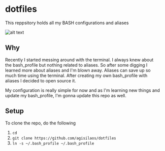 # dotfiles

This reppsitory holds all my BASH configurations and aliases

![alt text](https://github.com/agisilaos/dotfiles/blob/master/twitter_screenshot.png)

## Why

Recently I started messing around with the terminal. I always knew about the bash_profile but nothing related to aliases. So after some digging I learned more about aliases and I'm blown away. Aliases can save up so much time using the terminal. After creating my own bash_profile with aliases I decided to open source it.

My configuration is really simple for now and as I'm learning new things and update my bash_profile, I'm gonna update this repo as well.

## Setup

To clone the repo, do the following

1. `cd`
1. `git clone https://github.com/agisilaos/dotfiles`
1. `ln -s ~/.bash_profile ~/.bash_profile`

